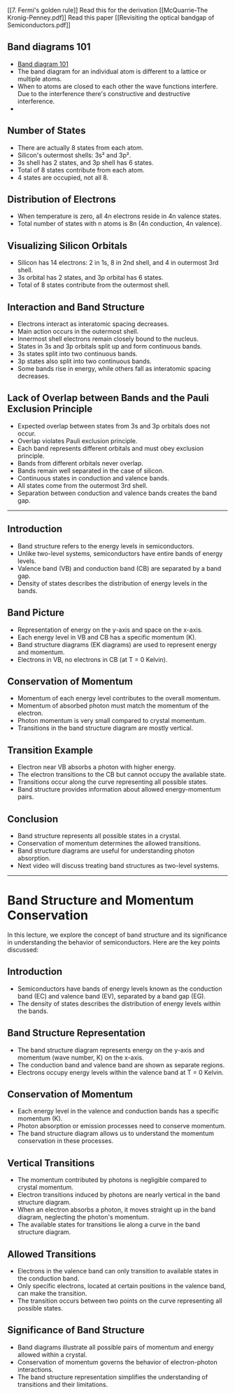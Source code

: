 [[7. Fermi's golden rule]]
Read this for the derivation [[McQuarrie-The Kronig-Penney.pdf]]
Read this paper [[Revisiting the optical bandgap of Semiconductors.pdf]]

## Band diagrams 101
- [Band diagram 101](https://www.youtube.com/watch?v=jwDEzBG5LXg&list=PLSHXXkQ-R9aR4txzKaff7LPpHQRp0WKWO&index=1)
- The band diagram for an individual atom is different to a lattice or multiple atoms.
- When to atoms are closed to each other the wave functions interfere. Due to the interference there's constructive and destructive interference. 
- 

## Number of States

- There are actually 8 states from each atom.
- Silicon's outermost shells: 3s² and 3p².
- 3s shell has 2 states, and 3p shell has 6 states.
- Total of 8 states contribute from each atom.
- 4 states are occupied, not all 8.

## Distribution of Electrons

- When temperature is zero, all 4n electrons reside in 4n valence states.
- Total number of states with n atoms is 8n (4n conduction, 4n valence).

## Visualizing Silicon Orbitals

- Silicon has 14 electrons: 2 in 1s, 8 in 2nd shell, and 4 in outermost 3rd shell.
- 3s orbital has 2 states, and 3p orbital has 6 states.
- Total of 8 states contribute from the outermost shell.

## Interaction and Band Structure

- Electrons interact as interatomic spacing decreases.
- Main action occurs in the outermost shell.
- Innermost shell electrons remain closely bound to the nucleus.
- States in 3s and 3p orbitals split up and form continuous bands.
- 3s states split into two continuous bands.
- 3p states also split into two continuous bands.
- Some bands rise in energy, while others fall as interatomic spacing decreases.

## Lack of Overlap between Bands and the Pauli Exclusion Principle

- Expected overlap between states from 3s and 3p orbitals does not occur.
- Overlap violates Pauli exclusion principle.
- Each band represents different orbitals and must obey exclusion principle.
- Bands from different orbitals never overlap.
- Bands remain well separated in the case of silicon.
- Continuous states in conduction and valence bands.
- All states come from the outermost 3rd shell.
- Separation between conduction and valence bands creates the band gap.

_____


## Introduction

- Band structure refers to the energy levels in semiconductors.
- Unlike two-level systems, semiconductors have entire bands of energy levels.
- Valence band (VB) and conduction band (CB) are separated by a band gap.
- Density of states describes the distribution of energy levels in the bands.

## Band Picture

- Representation of energy on the y-axis and space on the x-axis.
- Each energy level in VB and CB has a specific momentum (K).
- Band structure diagrams (EK diagrams) are used to represent energy and momentum.
- Electrons in VB, no electrons in CB (at T = 0 Kelvin).

## Conservation of Momentum

- Momentum of each energy level contributes to the overall momentum.
- Momentum of absorbed photon must match the momentum of the electron.
- Photon momentum is very small compared to crystal momentum.
- Transitions in the band structure diagram are mostly vertical.

## Transition Example

- Electron near VB absorbs a photon with higher energy.
- The electron transitions to the CB but cannot occupy the available state.
- Transitions occur along the curve representing all possible states.
- Band structure provides information about allowed energy-momentum pairs.

## Conclusion

- Band structure represents all possible states in a crystal.
- Conservation of momentum determines the allowed transitions.
- Band structure diagrams are useful for understanding photon absorption.
- Next video will discuss treating band structures as two-level systems.

_____

# Band Structure and Momentum Conservation

In this lecture, we explore the concept of band structure and its significance in understanding the behavior of semiconductors. Here are the key points discussed:

## Introduction

- Semiconductors have bands of energy levels known as the conduction band (EC) and valence band (EV), separated by a band gap (EG).
- The density of states describes the distribution of energy levels within the bands.

## Band Structure Representation

- The band structure diagram represents energy on the y-axis and momentum (wave number, K) on the x-axis.
- The conduction band and valence band are shown as separate regions.
- Electrons occupy energy levels within the valence band at T = 0 Kelvin.

## Conservation of Momentum

- Each energy level in the valence and conduction bands has a specific momentum (K).
- Photon absorption or emission processes need to conserve momentum.
- The band structure diagram allows us to understand the momentum conservation in these processes.

## Vertical Transitions

- The momentum contributed by photons is negligible compared to crystal momentum.
- Electron transitions induced by photons are nearly vertical in the band structure diagram.
- When an electron absorbs a photon, it moves straight up in the band diagram, neglecting the photon's momentum.
- The available states for transitions lie along a curve in the band structure diagram.

## Allowed Transitions

- Electrons in the valence band can only transition to available states in the conduction band.
- Only specific electrons, located at certain positions in the valence band, can make the transition.
- The transition occurs between two points on the curve representing all possible states.

## Significance of Band Structure

- Band diagrams illustrate all possible pairs of momentum and energy allowed within a crystal.
- Conservation of momentum governs the behavior of electron-photon interactions.
- The band structure representation simplifies the understanding of transitions and their limitations.